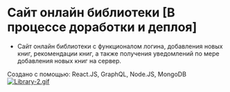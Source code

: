 # Сайт онлайн библиотеки [В процессе доработки и деплоя]
- Сайт онлайн библиотеки с функционалом логина, добавления новых книг, рекомендации книг, а также получения уведомлений по мере добавления новых книг на сервер.

Создано с помощью: React.JS, GraphQL, Node.JS, MongoDB
[![Library-2.gif](https://i.postimg.cc/9QBPJJ7x/Library-2.gif)](https://postimg.cc/FY7JKbGc)
